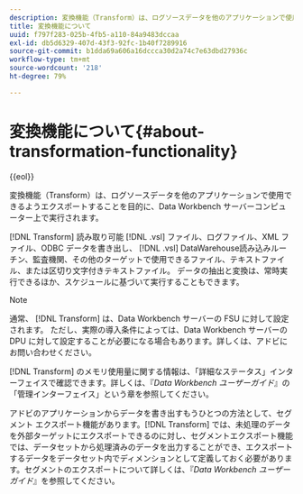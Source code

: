 ```yaml
---
description: 変換機能（Transform）は、ログソースデータを他のアプリケーションで使用できるようエクスポートすることを目的に、Data Workbench サーバーコンピューター上で実行されます。
title: 変換機能について
uuid: f797f283-025b-4fb5-a110-84a9483dccaa
exl-id: db5d6329-407d-43f3-92fc-1b40f7289916
source-git-commit: b1dda69a606a16dccca30d2a74c7e63dbd27936c
workflow-type: tm+mt
source-wordcount: '218'
ht-degree: 79%

---
```


# 変換機能について{#about-transformation-functionality}

{{eol}}

変換機能（Transform）は、ログソースデータを他のアプリケーションで使用できるようエクスポートすることを目的に、Data Workbench サーバーコンピューター上で実行されます。

[!DNL Transform] 読み取り可能 [!DNL .vsl] ファイル、ログファイル、XML ファイル、ODBC データを書き出し、 [!DNL .vsl] DataWarehouse読み込みルーチン、監査機関、その他のターゲットで使用できるファイル、テキストファイル、または区切り文字付きテキストファイル。 データの抽出と変換は、常時実行できるほか、スケジュールに基づいて実行することもできます。

>[!NOTE]
>
>通常、 [!DNL Transform] は、Data Workbench サーバーの FSU に対して設定されます。 ただし、実際の導入条件によっては、Data Workbench サーバーの DPU に対して設定することが必要になる場合もあります。詳しくは、アドビにお問い合わせください。

[!DNL Transform] のメモリ使用量に関する情報は、「詳細なステータス」インターフェイスで確認できます。詳しくは、『*Data Workbench ユーザーガイド*』の「管理インターフェイス」という章を参照してください。

アドビのアプリケーションからデータを書き出すもうひとつの方法として、セグメント エクスポート機能があります。[!DNL Transform] では、未処理のデータを外部ターゲットにエクスポートできるのに対し、セグメントエクスポート機能では、データセットから処理済みのデータを出力することができ、エクスポートするデータをデータセット内でディメンションとして定義しておく必要があります。セグメントのエクスポートについて詳しくは、『*Data Workbench ユーザーガイド*』を参照してください。
